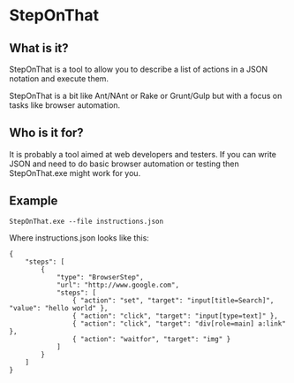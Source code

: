 # StepOnThat

## What is it?
StepOnThat is a tool to allow you to describe a list of actions in a JSON notation and execute them.

StepOnThat is a bit like Ant/NAnt or Rake or Grunt/Gulp but with a focus on tasks like browser automation.

## Who is it for?
It is probably a tool aimed at web developers and testers. If you can write JSON and need to do basic browser automation or testing then StepOnThat.exe might work for you.

## Example

    StepOnThat.exe --file instructions.json

Where instructions.json looks like this:

    {
        "steps": [
            {
                "type": "BrowserStep",
                "url": "http://www.google.com",
                "steps": [
                    { "action": "set", "target": "input[title=Search]", "value": "hello world" },
                    { "action": "click", "target": "input[type=text]" },
                    { "action": "click", "target": "div[role=main] a:link" },
                    { "action": "waitfor", "target": "img" }
                ]
            }
        ]
    }